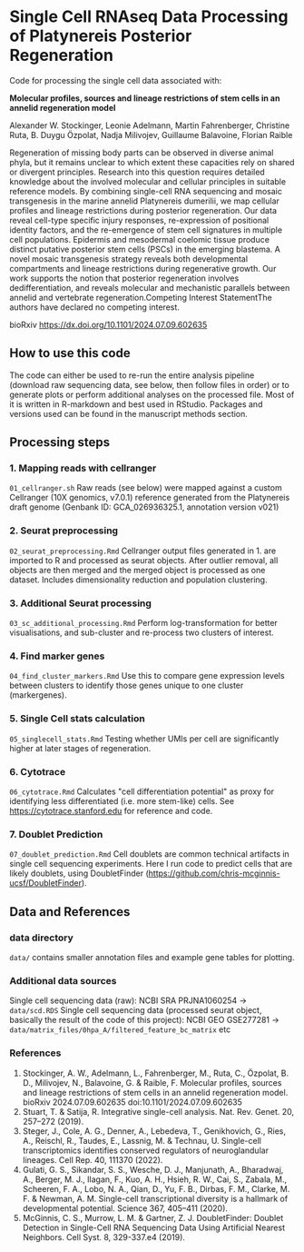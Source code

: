 # Single Cell RNAseq Data Processing of Platynereis Posterior Regeneration
Code for processing the single cell data associated with:

**Molecular profiles, sources and lineage restrictions of stem cells in an annelid regeneration model**

Alexander W. Stockinger, Leonie Adelmann, Martin Fahrenberger, Christine Ruta, B. Duygu Özpolat, Nadja Milivojev, Guillaume Balavoine, Florian Raible

Regeneration of missing body parts can be observed in diverse animal phyla, but it remains unclear to which extent these capacities rely on shared or divergent principles. Research into this question requires detailed knowledge about the involved molecular and cellular principles in suitable reference models. By combining single-cell RNA sequencing and mosaic transgenesis in the marine annelid Platynereis dumerilii, we map cellular profiles and lineage restrictions during posterior regeneration. Our data reveal cell-type specific injury responses, re-expression of positional identity factors, and the re-emergence of stem cell signatures in multiple cell populations. Epidermis and mesodermal coelomic tissue produce distinct putative posterior stem cells (PSCs) in the emerging blastema. A novel mosaic transgenesis strategy reveals both developmental compartments and lineage restrictions during regenerative growth. Our work supports the notion that posterior regeneration involves dedifferentiation, and reveals molecular and mechanistic parallels between annelid and vertebrate regeneration.Competing Interest StatementThe authors have declared no competing interest.

bioRxiv 
https://dx.doi.org/10.1101/2024.07.09.602635

## How to use this code
The code can either be used to re-run the entire analysis pipeline (download raw sequencing data, see below, then follow files in order) or to generate plots or perform additional analyses on the processed file.
Most of it is written in R-markdown and best used in RStudio.
Packages and versions used can be found in the manuscript methods section.

## Processing steps
### 1. Mapping reads with cellranger
`01_cellranger.sh`
Raw reads (see below) were mapped against a custom Cellranger (10X genomics, v7.0.1) reference generated from the Platynereis draft genome (Genbank ID: GCA_026936325.1, annotation version v021)

### 2. Seurat preprocessing
`02_seurat_preprocessing.Rmd`
Cellranger output files generated in 1. are imported to R and processed as seurat objects. After outlier removal, all objects are then merged and the merged object is processed as one dataset.
Includes dimensionality reduction and population clustering.

### 3. Additional Seurat processing
`03_sc_additional_processing.Rmd`
Perform log-transformation for better visualisations, and sub-cluster and re-process two clusters of interest.

### 4. Find marker genes
`04_find_cluster_markers.Rmd`
Use this to compare gene expression levels between clusters to identify those genes unique to one cluster (markergenes).

### 5. Single Cell stats calculation
`05_singlecell_stats.Rmd`
Testing whether UMIs per cell are significantly higher at later stages of regeneration.

### 6. Cytotrace
`06_cytotrace.Rmd`
Calculates "cell differentiation potential" as proxy for identifying less differentiated (i.e. more stem-like) cells. 
See https://cytotrace.stanford.edu for reference and code.

### 7. Doublet Prediction
`07_doublet_prediction.Rmd`
Cell doublets are common technical artifacts in single cell sequencing experiments. Here I run code to predict cells that are likely doublets, using DoubletFinder (https://github.com/chris-mcginnis-ucsf/DoubletFinder).

## Data and References
### data directory
`data/`
contains smaller annotation files and example gene tables for plotting.

### Additional data sources
Single cell sequencing data (raw): NCBI SRA PRJNA1060254
->  `data/scd.RDS`
Single cell sequencing data (processed seurat object, basically the result of the code of this project): NCBI GEO GSE277281
-> `data/matrix_files/0hpa_A/filtered_feature_bc_matrix` etc

### References
1. Stockinger, A. W., Adelmann, L., Fahrenberger, M., Ruta, C., Özpolat, B. D., Milivojev, N., Balavoine, G. & Raible, F. Molecular profiles, sources and lineage restrictions of stem cells in an annelid regeneration model. bioRxiv 2024.07.09.602635 doi:10.1101/2024.07.09.602635
2. Stuart, T. & Satija, R. Integrative single-cell analysis. Nat. Rev. Genet. 20, 257–272 (2019).
3. Steger, J., Cole, A. G., Denner, A., Lebedeva, T., Genikhovich, G., Ries, A., Reischl, R., Taudes, E., Lassnig, M. & Technau, U. Single-cell transcriptomics identifies conserved regulators of neuroglandular lineages. Cell Rep. 40, 111370 (2022).
4. Gulati, G. S., Sikandar, S. S., Wesche, D. J., Manjunath, A., Bharadwaj, A., Berger, M. J., Ilagan, F., Kuo, A. H., Hsieh, R. W., Cai, S., Zabala, M., Scheeren, F. A., Lobo, N. A., Qian, D., Yu, F. B., Dirbas, F. M., Clarke, M. F. & Newman, A. M. Single-cell transcriptional diversity is a hallmark of developmental potential. Science 367, 405–411 (2020).
5. McGinnis, C. S., Murrow, L. M. & Gartner, Z. J. DoubletFinder: Doublet Detection in Single-Cell RNA Sequencing Data Using Artificial Nearest Neighbors. Cell Syst. 8, 329-337.e4 (2019).
  
  

  

